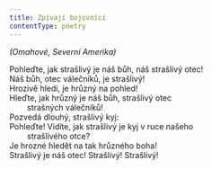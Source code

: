 ```yaml
---
title: Zpívají bojovníci
contentType: poetry
---
```


<section>

_(Omahové, Severní Amerika)_

</section>

<section>

Pohleďte, jak strašlivý je náš bůh, náš strašlivý otec!  
Náš bůh, otec válečníků, je strašlivý!  
Hrozivě hledí, je hrůzný na pohled!  
Hleďte, jak hrůzný je náš bůh, strašlivý otec\
        strašných válečníků!  
Pozvedá dlouhý, strašlivý kyj\:\
Pohleďte! Vidíte, jak strašlivý je kyj v ruce našeho\
        strašlivého otce?  
Je hrozné hledět na tak hrůzného boha!  
Strašlivý je náš otec! Strašlivý! Strašlivý!

</section>
